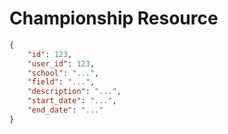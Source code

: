 # Championship Resource


```json
{
    "id": 123,
    "user_id": 123,
    "school": "...",
    "field": "...",
    "description": "...",
    "start_date": "...",
    "end_date": "..."
}
```

